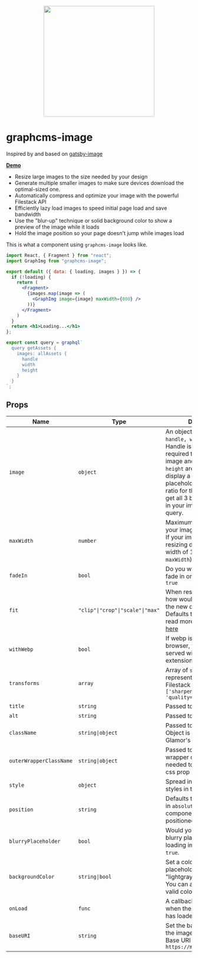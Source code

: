 <p align="center">
  <img width="300" src="https://storage.googleapis.com/graphcms-public/GraphCMS%20Image.svg?sanitize=true">
</p>

# graphcms-image

Inspired by and based on [gatsby-image](https://github.com/gatsbyjs/gatsby/tree/master/packages/gatsby-image)

**[Demo](https://graphcms-image.netlify.com/?down=0)**

* Resize large images to the size needed by your design
* Generate multiple smaller images to make sure devices download the optimal-sized one.
* Automatically compress and optimize your image with the powerful Filestack API
* Efficiently lazy load images to speed initial page load and save bandwidth
* Use the "blur-up" technique or solid background color to show a preview of the image while it loads
* Hold the image position so your page doesn't jump while images load



This is what a component using `graphcms-image` looks like.

```jsx
import React, { Fragment } from "react";
import GraphImg from "graphcms-image";

export default ({ data: { loading, images } }) => {
  if (!loading) {
    return (
      <Fragment>
        {images.map(image => (
          <GraphImg image={image} maxWidth={800} />
        ))}
      </Fragment>
    )
  }
  return <h1>Loading...</h1>
};

export const query = graphql`
  query getAssets {
    images: allAssets {
      handle
      width
      height
    }
  }
`;
```

## Props

| Name                    | Type             | Description                                                                                                                 |
| ----------------------- | ---------------- | --------------------------------------------------------------------------------------------------------------------------- |
| `image`                 | `object`         | An object of shape `{ handle, width, height }`. Handle is an identifier required to display the image and both `width` and                                                      `height` are required to display a correct placeholder and aspect ratio for the image. You can get all 3 by just putting all 3 in your image-getting query.                                                                                  |
| `maxWidth`                 | `number`         | Maximum width you'd like your image to take up. (ex. If your image container is resizing dynamically up to a width of 1200, put it as a `maxWidth`)                                                                                                                                      |
| `fadeIn`                | `bool`           | Do you want your image to fade in on load? Defaults to `true`                      |
| `fit`                 | `"clip"\|"crop"\|"scale"\|"max"`         | When resizing the image, how would you like it to fit the new dimensions? Defaults to `crop`. You can read more about resizing [here](https://www.filestack.com/docs/image-transformations/resize)   |
| `withWebp`                 | `bool`         | If webp is supported by the browser, the images will be served with `.webp` extension. (Recommended)                       |
| `transforms`                 | `array`         | Array of `string`s, each representing a separate Filestack transform, eg. `['sharpen=amount:5', 'quality=value:75']`                                                                                                 |
| `title`                 | `string`         | Passed to the `img` element                                                                                                 |
| `alt`                   | `string`         | Passed to the `img` element                                                                                                 |
| `className`             | `string\|object` | Passed to the wrapper div. Object is needed to support Glamor's css prop                                                    |
| `outerWrapperClassName` | `string\|object` | Passed to the outer wrapper div. Object is needed to support Glamor's css prop                                              |
| `style`                 | `object`         | Spread into the default styles in the wrapper div                                                                           |
| `position`              | `string`         | Defaults to `relative`. Pass in `absolute` to make the component `absolute` positioned                                      |
| `blurryPlaceholder`       | `bool`   | Would you like to display a blurry placeholder for your loading image? Defaults to `true`. |
| `backgroundColor`       | `string\|bool`   | Set a colored background placeholder. If true, uses "lightgray" for the color. You can also pass in any valid color string. |
| `onLoad`                | `func`           | A callback that is called when the full-size image has loaded.                                                              |
| `baseURI`               | `string`         | Set the base src from where the images are requested. Base URI Defaults to `https://media.graphcms.com`                     |
